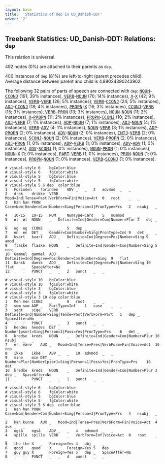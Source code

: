 ```yaml
---
layout: base
title:  'Statistics of dep in UD_Danish-DDT'
udver: '2'
---
```


## Treebank Statistics: UD_Danish-DDT: Relations: `dep`

This relation is universal.

492 nodes (0%) are attached to their parents as `dep`.

400 instances of `dep` (81%) are left-to-right (parent precedes child).
Average distance between parent and child is 4.89024390243902.

The following 32 pairs of parts of speech are connected with `dep`: <tt><a href="da_ddt-pos-NOUN.html">NOUN</a></tt>-<tt><a href="da_ddt-pos-CCONJ.html">CCONJ</a></tt> (191; 39% instances), <tt><a href="da_ddt-pos-VERB.html">VERB</a></tt>-<tt><a href="da_ddt-pos-NOUN.html">NOUN</a></tt> (70; 14% instances), <tt><a href="da_ddt-pos-X.html">X</a></tt>-<tt><a href="da_ddt-pos-X.html">X</a></tt> (42; 9% instances), <tt><a href="da_ddt-pos-VERB.html">VERB</a></tt>-<tt><a href="da_ddt-pos-VERB.html">VERB</a></tt> (26; 5% instances), <tt><a href="da_ddt-pos-VERB.html">VERB</a></tt>-<tt><a href="da_ddt-pos-CCONJ.html">CCONJ</a></tt> (24; 5% instances), <tt><a href="da_ddt-pos-ADJ.html">ADJ</a></tt>-<tt><a href="da_ddt-pos-CCONJ.html">CCONJ</a></tt> (18; 4% instances), <tt><a href="da_ddt-pos-PROPN.html">PROPN</a></tt>-<tt><a href="da_ddt-pos-X.html">X</a></tt> (16; 3% instances), <tt><a href="da_ddt-pos-CCONJ.html">CCONJ</a></tt>-<tt><a href="da_ddt-pos-VERB.html">VERB</a></tt> (15; 3% instances), <tt><a href="da_ddt-pos-VERB.html">VERB</a></tt>-<tt><a href="da_ddt-pos-PRON.html">PRON</a></tt> (13; 3% instances), <tt><a href="da_ddt-pos-NOUN.html">NOUN</a></tt>-<tt><a href="da_ddt-pos-NOUN.html">NOUN</a></tt> (11; 2% instances), <tt><a href="da_ddt-pos-X.html">X</a></tt>-<tt><a href="da_ddt-pos-PROPN.html">PROPN</a></tt> (11; 2% instances), <tt><a href="da_ddt-pos-PROPN.html">PROPN</a></tt>-<tt><a href="da_ddt-pos-CCONJ.html">CCONJ</a></tt> (10; 2% instances), <tt><a href="da_ddt-pos-ADJ.html">ADJ</a></tt>-<tt><a href="da_ddt-pos-VERB.html">VERB</a></tt> (7; 1% instances), <tt><a href="da_ddt-pos-ADP.html">ADP</a></tt>-<tt><a href="da_ddt-pos-NOUN.html">NOUN</a></tt> (7; 1% instances), <tt><a href="da_ddt-pos-ADJ.html">ADJ</a></tt>-<tt><a href="da_ddt-pos-NOUN.html">NOUN</a></tt> (4; 1% instances), <tt><a href="da_ddt-pos-VERB.html">VERB</a></tt>-<tt><a href="da_ddt-pos-ADV.html">ADV</a></tt> (4; 1% instances), <tt><a href="da_ddt-pos-NOUN.html">NOUN</a></tt>-<tt><a href="da_ddt-pos-VERB.html">VERB</a></tt> (3; 1% instances), <tt><a href="da_ddt-pos-ADP.html">ADP</a></tt>-<tt><a href="da_ddt-pos-PROPN.html">PROPN</a></tt> (2; 0% instances), <tt><a href="da_ddt-pos-ADV.html">ADV</a></tt>-<tt><a href="da_ddt-pos-NOUN.html">NOUN</a></tt> (2; 0% instances), <tt><a href="da_ddt-pos-INTJ.html">INTJ</a></tt>-<tt><a href="da_ddt-pos-VERB.html">VERB</a></tt> (2; 0% instances), <tt><a href="da_ddt-pos-SCONJ.html">SCONJ</a></tt>-<tt><a href="da_ddt-pos-NOUN.html">NOUN</a></tt> (2; 0% instances), <tt><a href="da_ddt-pos-VERB.html">VERB</a></tt>-<tt><a href="da_ddt-pos-PROPN.html">PROPN</a></tt> (2; 0% instances), <tt><a href="da_ddt-pos-ADJ.html">ADJ</a></tt>-<tt><a href="da_ddt-pos-PRON.html">PRON</a></tt> (1; 0% instances), <tt><a href="da_ddt-pos-ADP.html">ADP</a></tt>-<tt><a href="da_ddt-pos-VERB.html">VERB</a></tt> (1; 0% instances), <tt><a href="da_ddt-pos-ADV.html">ADV</a></tt>-<tt><a href="da_ddt-pos-ADV.html">ADV</a></tt> (1; 0% instances), <tt><a href="da_ddt-pos-ADV.html">ADV</a></tt>-<tt><a href="da_ddt-pos-SCONJ.html">SCONJ</a></tt> (1; 0% instances), <tt><a href="da_ddt-pos-NOUN.html">NOUN</a></tt>-<tt><a href="da_ddt-pos-PRON.html">PRON</a></tt> (1; 0% instances), <tt><a href="da_ddt-pos-NOUN.html">NOUN</a></tt>-<tt><a href="da_ddt-pos-X.html">X</a></tt> (1; 0% instances), <tt><a href="da_ddt-pos-PART.html">PART</a></tt>-<tt><a href="da_ddt-pos-VERB.html">VERB</a></tt> (1; 0% instances), <tt><a href="da_ddt-pos-PRON.html">PRON</a></tt>-<tt><a href="da_ddt-pos-NOUN.html">NOUN</a></tt> (1; 0% instances), <tt><a href="da_ddt-pos-PROPN.html">PROPN</a></tt>-<tt><a href="da_ddt-pos-NOUN.html">NOUN</a></tt> (1; 0% instances), <tt><a href="da_ddt-pos-VERB.html">VERB</a></tt>-<tt><a href="da_ddt-pos-SCONJ.html">SCONJ</a></tt> (1; 0% instances).


~~~ conllu
# visual-style 6	bgColor:blue
# visual-style 6	fgColor:white
# visual-style 5	bgColor:blue
# visual-style 5	fgColor:white
# visual-style 5 6 dep	color:blue
1	Forinden	forinden	ADV	_	_	2	advmod	_	_
2	drak	drikke	VERB	_	Mood=Ind|Tense=Past|VerbForm=Fin|Voice=Act	0	root	_	_
3	han	han	PRON	_	Case=Nom|Gender=Com|Number=Sing|Person=3|PronType=Prs	2	nsubj	_	_
4	10-15	10-15	NUM	_	NumType=Card	5	nummod	_	_
5	øl	øl	NOUN	_	Definite=Ind|Gender=Com|Number=Plur	2	obj	_	_
6	og	og	CCONJ	_	_	5	dep	_	_
7	en	en	DET	_	Gender=Com|Number=Sing|PronType=Ind	9	det	_	_
8	kvart	kvart	ADJ	_	Definite=Ind|Degree=Pos|Number=Sing	9	amod	_	_
9	flaske	flaske	NOUN	_	Definite=Ind|Gender=Com|Number=Sing	5	conj	_	_
10	Gammel	gammel	ADJ	_	Definite=Ind|Degree=Pos|Gender=Com|Number=Sing	9	flat	_	_
11	Dansk	dansk	ADJ	_	Definite=Ind|Degree=Pos|Number=Sing	10	flat	_	SpaceAfter=No
12	.	.	PUNCT	_	_	2	punct	_	_

~~~


~~~ conllu
# visual-style 10	bgColor:blue
# visual-style 10	fgColor:white
# visual-style 3	bgColor:blue
# visual-style 3	fgColor:white
# visual-style 3 10 dep	color:blue
1	Men	men	CCONJ	_	_	0	root	_	_
2	som	som	ADP	_	PartType=Inf	1	case	_	_
3	sagt	sige	VERB	_	Definite=Ind|Number=Sing|Tense=Past|VerbForm=Part	1	dep	_	SpaceAfter=No
4	:	:	PUNCT	_	_	3	punct	_	_
5	hendes	hendes	DET	_	Number[psor]=Sing|Person=3|Poss=Yes|PronType=Prs	6	det	_	_
6	kredse	kreds	NOUN	_	Definite=Ind|Gender=Com|Number=Plur	10	nsubj	_	_
7	er	være	AUX	_	Mood=Ind|Tense=Pres|VerbForm=Fin|Voice=Act	10	cop	_	_
8	ikke	ikke	ADV	_	_	10	advmod	_	_
9	mine	min	DET	_	Number=Plur|Number[psor]=Sing|Person=1|Poss=Yes|PronType=Prs	10	det	_	_
10	kredse	kreds	NOUN	_	Definite=Ind|Gender=Com|Number=Plur	3	dep	_	SpaceAfter=No
11	.	.	PUNCT	_	_	1	punct	_	_

~~~


~~~ conllu
# visual-style 6	bgColor:blue
# visual-style 6	fgColor:white
# visual-style 5	bgColor:blue
# visual-style 5	fgColor:white
# visual-style 5 6 dep	color:blue
1	Han	han	PRON	_	Case=Nom|Gender=Com|Number=Sing|Person=3|PronType=Prs	4	nsubj	_	_
2	kan	kunne	AUX	_	Mood=Ind|Tense=Pres|VerbForm=Fin|Voice=Act	4	aux	_	_
3	også	også	ADV	_	_	4	advmod	_	_
4	spille	spille	VERB	_	VerbForm=Inf|Voice=Act	0	root	_	_
5	the	the	X	_	Foreign=Yes	4	obj	_	_
6	good	good	X	_	Foreign=Yes	5	dep	_	_
7	guy	guy	X	_	Foreign=Yes	5	dep	_	SpaceAfter=No
8	.	.	PUNCT	_	_	4	punct	_	_

~~~


